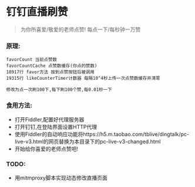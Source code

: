 # 钉钉直播刷赞

> 为你所喜爱/敬爱的老师点赞!
> 每点一下/每秒钟一万赞

### 原理:
```
favorCount 当前点赞数
favorCountCache 点赞数缓存(你点的赞数)
18917行 favor方法 按到点赞按钮后被调用
19315行 likeCounterTimer计数器 每隔10^4秒上传一次点赞数缓存并清零

修改为点一次刷100下,每下刷100个赞,每0.01秒一下
```

### 食用方法:
- 打开Fiddler,配置好代理服务器
- 打开钉钉,在登陆界面设置HTTP代理
- 使用Fiddler的自动响应功能将https://h5.m.taobao.com/tblive/dingtalk/pc-live-v3.html的网页替换为本目录下的pc-live-v3-changed.html
- 开始给你喜爱的老师点赞吧!

### TODO:
- 用mitmproxy脚本实现动态修改直播页面
